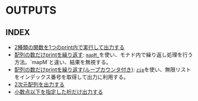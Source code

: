 # OUTPUTS

## INDEX

- [2種類の関数を1つのprint内で実行して出力する](./print_two_calls.hs)
- [配列の数だけprintを繰り返す](./print_list_elements.hs): [`mapM_`](https://hackage.haskell.org/package/base-4.19.1.0/docs/Prelude.html#v:mapM_)を使い、モナド内で繰り返し処理を行う方法。`mapM`と違い、結果を無視する。
- [配列の数だけprintを繰り返す(ループカウンタ付き)](./print_list_elements2.hs): [`zip`](https://hackage.haskell.org/package/base-4.19.1.0/docs/Prelude.html#v:zip)を使い、無限リストをインデックス番号を取得して出力に利用する。
- [2次元配列を出力する](./print_2d_array.hs)
- [小数点以下を指定した桁だけ出力する](./printf_fixed_decimal.hs)

